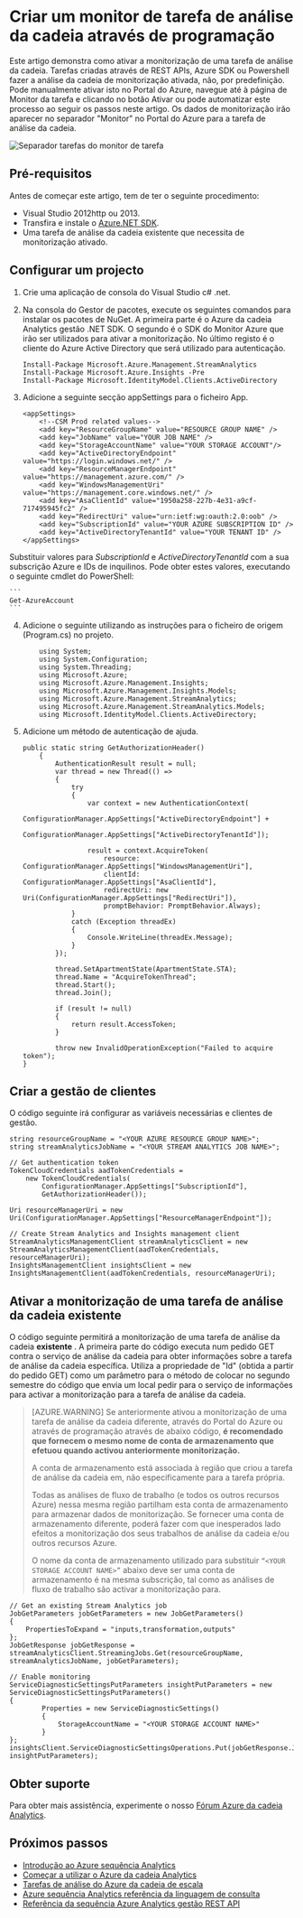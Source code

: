 <properties
    pageTitle="Monitorizar através de programação tarefas em sequência de análise | Microsoft Azure"
    description="Saiba como monitorizar através de programação tarefas de análise da cadeia criadas através de REST APIs, Azure SDK ou Powershell."
    keywords="monitor de .net, monitor de tarefa, monitorização de aplicação"
    services="stream-analytics"
    documentationCenter=""
    authors="jeffstokes72"
    manager="jhubbard"
    editor="cgronlun"/>

<tags
    ms.service="stream-analytics"
    ms.devlang="na"
    ms.topic="article"
    ms.tgt_pltfrm="na"
    ms.workload="data-services"
    ms.date="09/26/2016"
    ms.author="jeffstok"/>


# <a name="programmatically-create-a-stream-analytics-job-monitor"></a>Criar um monitor de tarefa de análise da cadeia através de programação
 Este artigo demonstra como ativar a monitorização de uma tarefa de análise da cadeia. Tarefas criadas através de REST APIs, Azure SDK ou Powershell fazer a análise da cadeia de monitorização ativada, não, por predefinição.  Pode manualmente ativar isto no Portal do Azure, navegue até à página de Monitor da tarefa e clicando no botão Ativar ou pode automatizar este processo ao seguir os passos neste artigo. Os dados de monitorização irão aparecer no separador "Monitor" no Portal do Azure para a tarefa de análise da cadeia.

![Separador tarefas do monitor de tarefa](./media/stream-analytics-monitor-jobs/stream-analytics-monitor-jobs-tab.png)

## <a name="prerequisites"></a>Pré-requisitos
Antes de começar este artigo, tem de ter o seguinte procedimento:

- Visual Studio 2012http ou 2013.
- Transfira e instale o [Azure.NET SDK](https://azure.microsoft.com/downloads/).
- Uma tarefa de análise da cadeia existente que necessita de monitorização ativado.

## <a name="setup-a-project"></a>Configurar um projecto

1.  Crie uma aplicação de consola do Visual Studio c# .net.
2.  Na consola do Gestor de pacotes, execute os seguintes comandos para instalar os pacotes de NuGet. A primeira parte é o Azure da cadeia Analytics gestão .NET SDK. O segundo é o SDK do Monitor Azure que irão ser utilizados para ativar a monitorização. No último registo é o cliente do Azure Active Directory que será utilizado para autenticação.

    ```
    Install-Package Microsoft.Azure.Management.StreamAnalytics
    Install-Package Microsoft.Azure.Insights -Pre
    Install-Package Microsoft.IdentityModel.Clients.ActiveDirectory
    ```

3.  Adicione a seguinte secção appSettings para o ficheiro App.

    ```
    <appSettings>
        <!--CSM Prod related values-->
        <add key="ResourceGroupName" value="RESOURCE GROUP NAME" />
        <add key="JobName" value="YOUR JOB NAME" />
        <add key="StorageAccountName" value="YOUR STORAGE ACCOUNT"/>
        <add key="ActiveDirectoryEndpoint" value="https://login.windows.net/" />
        <add key="ResourceManagerEndpoint" value="https://management.azure.com/" />
        <add key="WindowsManagementUri" value="https://management.core.windows.net/" />
        <add key="AsaClientId" value="1950a258-227b-4e31-a9cf-717495945fc2" />
        <add key="RedirectUri" value="urn:ietf:wg:oauth:2.0:oob" />
        <add key="SubscriptionId" value="YOUR AZURE SUBSCRIPTION ID" />
        <add key="ActiveDirectoryTenantId" value="YOUR TENANT ID" />
    </appSettings>
    ```
Substituir valores para *SubscriptionId* e *ActiveDirectoryTenantId* com a sua subscrição Azure e IDs de inquilinos. Pode obter estes valores, executando o seguinte cmdlet do PowerShell:

    ```
    Get-AzureAccount
    ```
4.  Adicione o seguinte utilizando as instruções para o ficheiro de origem (Program.cs) no projeto.

    ```
        using System;
        using System.Configuration;
        using System.Threading;
        using Microsoft.Azure;
        using Microsoft.Azure.Management.Insights;
        using Microsoft.Azure.Management.Insights.Models;
        using Microsoft.Azure.Management.StreamAnalytics;
        using Microsoft.Azure.Management.StreamAnalytics.Models;
        using Microsoft.IdentityModel.Clients.ActiveDirectory;
    ```
5.  Adicione um método de autenticação de ajuda.

        public static string GetAuthorizationHeader()
            {
                AuthenticationResult result = null;
                var thread = new Thread(() =>
                {
                    try
                    {
                        var context = new AuthenticationContext(
                            ConfigurationManager.AppSettings["ActiveDirectoryEndpoint"] +
                            ConfigurationManager.AppSettings["ActiveDirectoryTenantId"]);

                        result = context.AcquireToken(
                            resource: ConfigurationManager.AppSettings["WindowsManagementUri"],
                            clientId: ConfigurationManager.AppSettings["AsaClientId"],
                            redirectUri: new Uri(ConfigurationManager.AppSettings["RedirectUri"]),
                            promptBehavior: PromptBehavior.Always);
                    }
                    catch (Exception threadEx)
                    {
                        Console.WriteLine(threadEx.Message);
                    }
                });

                thread.SetApartmentState(ApartmentState.STA);
                thread.Name = "AcquireTokenThread";
                thread.Start();
                thread.Join();

                if (result != null)
                {
                    return result.AccessToken;
                }

                throw new InvalidOperationException("Failed to acquire token");
        }

## <a name="create-management-clients"></a>Criar a gestão de clientes
O código seguinte irá configurar as variáveis necessárias e clientes de gestão.

    string resourceGroupName = "<YOUR AZURE RESOURCE GROUP NAME>";
    string streamAnalyticsJobName = "<YOUR STREAM ANALYTICS JOB NAME>";

    // Get authentication token
    TokenCloudCredentials aadTokenCredentials =
        new TokenCloudCredentials(
            ConfigurationManager.AppSettings["SubscriptionId"],
            GetAuthorizationHeader());

    Uri resourceManagerUri = new
    Uri(ConfigurationManager.AppSettings["ResourceManagerEndpoint"]);

    // Create Stream Analytics and Insights management client
    StreamAnalyticsManagementClient streamAnalyticsClient = new
    StreamAnalyticsManagementClient(aadTokenCredentials, resourceManagerUri);
    InsightsManagementClient insightsClient = new
    InsightsManagementClient(aadTokenCredentials, resourceManagerUri);

## <a name="enable-monitoring-for-an-existing-stream-analytics-job"></a>Ativar a monitorização de uma tarefa de análise da cadeia existente

O código seguinte permitirá a monitorização de uma tarefa de análise da cadeia **existente** . A primeira parte do código executa num pedido GET contra o serviço de análise da cadeia para obter informações sobre a tarefa de análise da cadeia específica. Utiliza a propriedade de "Id" (obtida a partir do pedido GET) como um parâmetro para o método de colocar no segundo semestre do código que envia um local pedir para o serviço de informações para activar a monitorização para a tarefa de análise da cadeia.

> [AZURE.WARNING]
> Se anteriormente ativou a monitorização de uma tarefa de análise da cadeia diferente, através do Portal do Azure ou através de programação através de abaixo código, **é recomendado que fornecem o mesmo nome de conta de armazenamento que efetuou quando activou anteriormente monitorização.**
>
> A conta de armazenamento está associada à região que criou a tarefa de análise da cadeia em, não especificamente para a tarefa própria.
>
> Todas as análises de fluxo de trabalho (e todos os outros recursos Azure) nessa mesma região partilham esta conta de armazenamento para armazenar dados de monitorização. Se fornecer uma conta de armazenamento diferente, poderá fazer com que inesperados lado efeitos a monitorização dos seus trabalhos de análise da cadeia e/ou outros recursos Azure.
>
> O nome da conta de armazenamento utilizado para substituir ```“<YOUR STORAGE ACCOUNT NAME>”``` abaixo deve ser uma conta de armazenamento é na mesma subscrição, tal como as análises de fluxo de trabalho são activar a monitorização para.

    // Get an existing Stream Analytics job
    JobGetParameters jobGetParameters = new JobGetParameters()
    {
        PropertiesToExpand = "inputs,transformation,outputs"
    };
    JobGetResponse jobGetResponse = streamAnalyticsClient.StreamingJobs.Get(resourceGroupName, streamAnalyticsJobName, jobGetParameters);

    // Enable monitoring
    ServiceDiagnosticSettingsPutParameters insightPutParameters = new ServiceDiagnosticSettingsPutParameters()
    {
            Properties = new ServiceDiagnosticSettings()
            {
                StorageAccountName = "<YOUR STORAGE ACCOUNT NAME>"
            }
    };
    insightsClient.ServiceDiagnosticSettingsOperations.Put(jobGetResponse.Job.Id, insightPutParameters);



## <a name="get-support"></a>Obter suporte
Para obter mais assistência, experimente o nosso [Fórum Azure da cadeia Analytics](https://social.msdn.microsoft.com/Forums/en-US/home?forum=AzureStreamAnalytics).


## <a name="next-steps"></a>Próximos passos

- [Introdução ao Azure sequência Analytics](stream-analytics-introduction.md)
- [Começar a utilizar o Azure da cadeia Analytics](stream-analytics-get-started.md)
- [Tarefas de análise do Azure da cadeia de escala](stream-analytics-scale-jobs.md)
- [Azure sequência Analytics referência da linguagem de consulta](https://msdn.microsoft.com/library/azure/dn834998.aspx)
- [Referência da sequência Azure Analytics gestão REST API](https://msdn.microsoft.com/library/azure/dn835031.aspx)
